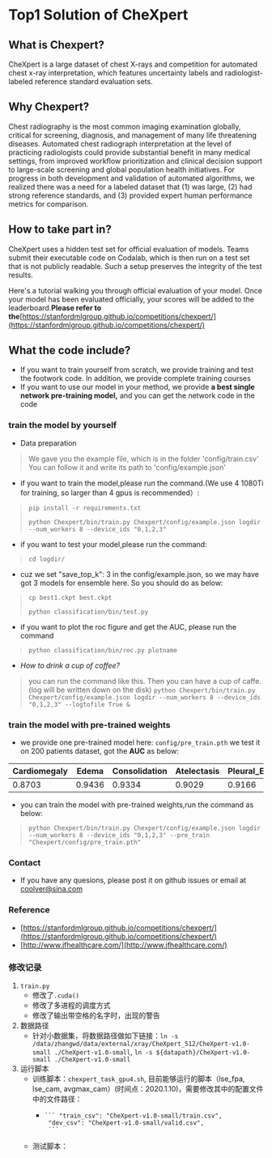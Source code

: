 # Top1 Solution of CheXpert

## What is Chexpert?
CheXpert is a large dataset of chest X-rays and competition for automated chest x-ray interpretation, which features uncertainty labels and radiologist-labeled reference standard evaluation sets.
## Why Chexpert?
Chest radiography is the most common imaging examination globally, critical for screening, diagnosis, and management of many life threatening diseases. Automated chest radiograph interpretation at the level of practicing radiologists could provide substantial benefit in many medical settings, from improved workflow prioritization and clinical decision support to large-scale screening and global population health initiatives. For progress in both development and validation of automated algorithms, we realized there was a need for a labeled dataset that (1) was large, (2) had strong reference standards, and (3) provided expert human performance metrics for comparison.
## How to take part in?
CheXpert uses a hidden test set for official evaluation of models. Teams submit their executable code on Codalab, which is then run on a test set that is not publicly readable. Such a setup preserves the integrity of the test results.

Here's a tutorial walking you through official evaluation of your model. Once your model has been evaluated officially, your scores will be added to the leaderboard.**Please refer to the**[https://stanfordmlgroup.github.io/competitions/chexpert/](https://stanfordmlgroup.github.io/competitions/chexpert/)
## What the code include?
* If you want to train yourself from scratch, we provide training and test the footwork code. In addition, we provide complete training courses
* If you want to use our model in your method, we provide **a best single network pre-training model,** and you can get the network code in the code

### train the model by yourself

* Data preparation
> We gave you the example file, which is in the folder 'config/train.csv'
> You can follow it and write its path to 'config/example.json'

* if you want to train the model,please run the command.(We use 4 1080Ti for training, so larger than 4 gpus is recommended）:
> `pip install -r requirements.txt`
> 
> `python Chexpert/bin/train.py Chexpert/config/example.json logdir --num_workers 8 --device_ids "0,1,2,3"`

* if you want to test your model,please run the command:
> `cd logdir/`

* cuz we set "save_top_k": 3 in the config/example.json, so we may have got 3 models for ensemble here. So you should do as below:
> `cp best1.ckpt best.ckpt`
> 
> `python classification/bin/test.py`

* if you want to plot the roc figure and get the AUC, please run the command
> `python classification/bin/roc.py plotname`

 * *How to drink a cup of coffee?*
> you can run the command like this. Then you can have a cup of caffe.(log will be written down on the disk)
`python Chexpert/bin/train.py Chexpert/config/example.json logdir --num_workers 8 --device_ids "0,1,2,3" --logtofile True &`

### train the model with pre-trained weights
* we provide one pre-trained model here: `config/pre_train.pth`
we test it on 200 patients dataset, got the **AUC** as below:

|Cardiomegaly|Edema|Consolidation|Atelectasis|Pleural_Effusion|
|---------|-----|---|----|-----|
|0.8703|0.9436|0.9334|0.9029|0.9166|

* you can train the model with pre-trained weights,run the command as below:

> `python Chexpert/bin/train.py Chexpert/config/example.json logdir --num_workers 8 --device_ids "0,1,2,3" --pre_train "Chexpert/config/pre_train.pth" `

### Contact
* If you have any quesions, please post it on github issues or email at coolver@sina.com

### Reference
* [https://stanfordmlgroup.github.io/competitions/chexpert/](https://stanfordmlgroup.github.io/competitions/chexpert/)
* [http://www.jfhealthcare.com/](http://www.jfhealthcare.com/)


### 修改记录
1. `train.py`
   *  修改了`.cuda()`
   *  修改了多进程的调度方式
   *  修改了输出带空格的名字时，出现的警告
2. 数据路径
   * 针对小数据集，将数据路径做如下链接：`ln -s /data/zhangwd/data/external/xray/CheXpert_512/CheXpert-v1.0-small ./CheXpert-v1.0-small`, `ln -s ${datapath}/CheXpert-v1.0-small ./CheXpert-v1.0-small`
3. 运行脚本
   * 训练脚本：`chexpert_task_gpu4.sh`, 目前能够运行的脚本（lse_fpa, lse_cam, avgmax_cam）(时间点：2020.1.10)，需要修改其中的配置文件中的文件路径：
     *     ``` "train_csv": "CheXpert-v1.0-small/train.csv",
            "dev_csv": "CheXpert-v1.0-small/valid.csv",
            ```
    * 测试脚本：